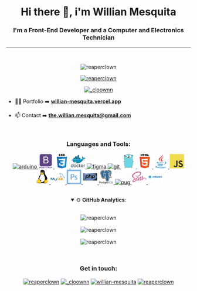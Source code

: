 <h1 align="center">Hi there 👋, i'm Willian Mesquita</h1>
<h3 align="center">I'm a Front-End Developer and a Computer and Electronics Technician</h3>

---

<br>

<p align="center"> <img src="https://komarev.com/ghpvc/?username=reaperclown&label=Profile%20views&color=0e75b6&style=flat" alt="reaperclown" /> </p>

<p align="center"> <a href="https://github.com/ryo-ma/github-profile-trophy"><img src="https://github-profile-trophy.vercel.app/?username=reaperclown" alt="reaperclown" /></a> </p>

<p align="center"> <a href="https://twitter.com/_cloownn" target="blank"><img src="https://img.shields.io/twitter/follow/_cloownn?logo=twitter&style=for-the-badge" alt="_cloownn" /></a> </p>

- 👨‍💻 Portfolio  ➡️  [**willian-mesquita.vercel.app**](https://willian-mesquita.vercel.app/)

- 📫 Contact  ➡️  **the.willian.mesquita@gmail.com**

<br>

<h3 align="center"><b>Languages and Tools:</b></h3>
<p align="center"> <a href="https://www.arduino.cc/" target="_blank"> <img src="https://cdn.worldvectorlogo.com/logos/arduino-1.svg" alt="arduino" width="40" height="40"/> </a> <a href="https://getbootstrap.com" target="_blank"> <img src="https://raw.githubusercontent.com/devicons/devicon/master/icons/bootstrap/bootstrap-plain-wordmark.svg" alt="bootstrap" width="40" height="40"/> </a> <a href="https://www.w3schools.com/css/" target="_blank"> <img src="https://raw.githubusercontent.com/devicons/devicon/master/icons/css3/css3-original-wordmark.svg" alt="css3" width="40" height="40"/> </a> <a href="https://www.docker.com/" target="_blank"> <img src="https://raw.githubusercontent.com/devicons/devicon/master/icons/docker/docker-original-wordmark.svg" alt="docker" width="40" height="40"/> </a> <a href="https://www.figma.com/" target="_blank"> <img src="https://www.vectorlogo.zone/logos/figma/figma-icon.svg" alt="figma" width="40" height="40"/> </a> <a href="https://git-scm.com/" target="_blank"> <img src="https://www.vectorlogo.zone/logos/git-scm/git-scm-icon.svg" alt="git" width="40" height="40"/> </a> <a href="https://golang.org" target="_blank"> <img src="https://raw.githubusercontent.com/devicons/devicon/master/icons/go/go-original.svg" alt="go" width="40" height="40"/> </a> <a href="https://www.w3.org/html/" target="_blank"> <img src="https://raw.githubusercontent.com/devicons/devicon/master/icons/html5/html5-original-wordmark.svg" alt="html5" width="40" height="40"/> </a> <a href="https://www.java.com" target="_blank"> <img src="https://raw.githubusercontent.com/devicons/devicon/master/icons/java/java-original.svg" alt="java" width="40" height="40"/> </a> <a href="https://developer.mozilla.org/en-US/docs/Web/JavaScript" target="_blank"> <img src="https://raw.githubusercontent.com/devicons/devicon/master/icons/javascript/javascript-original.svg" alt="javascript" width="40" height="40"/> </a> <a href="https://www.linux.org/" target="_blank"> <img src="https://raw.githubusercontent.com/devicons/devicon/master/icons/linux/linux-original.svg" alt="linux" width="40" height="40"/> </a> <a href="https://www.mysql.com/" target="_blank"> <img src="https://raw.githubusercontent.com/devicons/devicon/master/icons/mysql/mysql-original-wordmark.svg" alt="mysql" width="40" height="40"/> </a> <a href="https://www.photoshop.com/en" target="_blank"> <img src="https://raw.githubusercontent.com/devicons/devicon/master/icons/photoshop/photoshop-line.svg" alt="photoshop" width="40" height="40"/> </a> <a href="https://www.php.net" target="_blank"> <img src="https://raw.githubusercontent.com/devicons/devicon/master/icons/php/php-original.svg" alt="php" width="40" height="40"/> </a> <a href="https://www.postgresql.org" target="_blank"> <img src="https://raw.githubusercontent.com/devicons/devicon/master/icons/postgresql/postgresql-original-wordmark.svg" alt="postgresql" width="40" height="40"/> </a> <a href="https://pugjs.org" target="_blank"> <img src="https://cdn.worldvectorlogo.com/logos/pug.svg" alt="pug" width="40" height="40"/> </a> <a href="https://sass-lang.com" target="_blank"> <img src="https://raw.githubusercontent.com/devicons/devicon/master/icons/sass/sass-original.svg" alt="sass" width="40" height="40"/> </a> <a href="https://webpack.js.org" target="_blank"> <img src="https://raw.githubusercontent.com/devicons/devicon/d00d0969292a6569d45b06d3f350f463a0107b0d/icons/webpack/webpack-original-wordmark.svg" alt="webpack" width="40" height="40"/> </a> </p>

<br>

<details open align="center">
  <br>
    <summary>⚙ <b>GitHub Analytics</b>: </summary>
<p align="center"><img align="center" src="https://github-readme-stats.vercel.app/api/top-langs?username=reaperclown&show_icons=true&locale=en&layout=compact&theme=midnight-purple" alt="reaperclown" width="495" /></p>

<p align="center"><img align="center" src="https://github-readme-stats.vercel.app/api?username=reaperclown&show_icons=true&locale=en&theme=midnight-purple" alt="reaperclown" /></p>

<p align="center"><img align="center" src="https://github-readme-streak-stats.herokuapp.com/?user=reaperclown&theme=midnight-purple" alt="reaperclown" /></p>
</details>

<br>

<h3 align="center">Get in touch:</h3>
<p align="center">
<a href="https://codepen.io/reaperclown" target="blank"><img align="center" src="https://raw.githubusercontent.com/rahuldkjain/github-profile-readme-generator/master/src/images/icons/Social/codepen.svg" alt="reaperclown" height="30" width="40" /></a>
<a href="https://twitter.com/_cloownn" target="blank"><img align="center" src="https://raw.githubusercontent.com/rahuldkjain/github-profile-readme-generator/master/src/images/icons/Social/twitter.svg" alt="_cloownn" height="30" width="40" /></a>
<a href="https://linkedin.com/in/willian-mesquita" target="blank"><img align="center" src="https://raw.githubusercontent.com/rahuldkjain/github-profile-readme-generator/master/src/images/icons/Social/linked-in-alt.svg" alt="willian-mesquita" height="30" width="40" /></a>
<a href="https://instagram.com/reaperclown" target="blank"><img align="center" src="https://raw.githubusercontent.com/rahuldkjain/github-profile-readme-generator/master/src/images/icons/Social/instagram.svg" alt="reaperclown" height="30" width="40" /></a>
</p>
